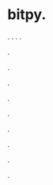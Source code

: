 # bitpy.
.
.
.
.












.






















































.
























.



























.

















































































.































































.































































































.















.






.
